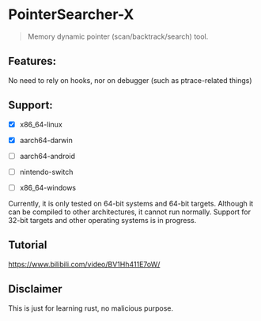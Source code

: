 # PointerSearcher-X

> Memory dynamic pointer (scan/backtrack/search) tool.

## Features:

No need to rely on hooks, nor on debugger (such as ptrace-related things)

## Support:

- [x] x86_64-linux

- [x] aarch64-darwin

- [ ] aarch64-android

- [ ] nintendo-switch

- [ ] x86_64-windows

Currently, it is only tested on 64-bit systems and 64-bit targets. Although it can be compiled to other architectures, it cannot run normally. Support for 32-bit targets and other operating systems is in progress.

## Tutorial

https://www.bilibili.com/video/BV1Hh411E7oW/

## Disclaimer

This is just for learning rust, no malicious purpose.